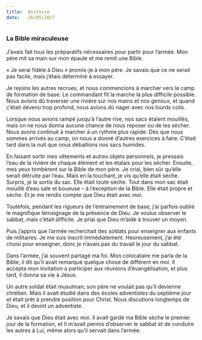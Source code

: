 ```yaml
---
title:  Histoire
date:   26/05/2017
---
```


### La Bible miraculeuse

J’avais fait tous les préparatifs nécessaires pour partir pour l’armée. Mon père mit sa main sur mon épaule et  me remit une Bible.

« Je serai fidèle à Dieu » promis-je à mon père. Je savais que ce ne serait pas facile, mais j’étais déterminé à  essayer. 

Je rejoins les autres recrues, et nous commencions à marcher vers le camp de formation de base. Le  commandant fit la marche la plus difficile possible. Nous avions dû traverser une rivière sur nos mains et nos genoux, et quand c’était devenu trop profond, nous avions dû nager avec nos lourds colis. 

Lorsque nous avions rampé jusqu’à l’autre rive, nos sacs étaient mouillés, mais on ne nous donna aucune  chance de nous reposer ou de les sécher. Nous avons continué à marcher à un rythme plus rapide. Dès que  nous sommes arrivés au camp, on nous a donné d’autres exercices à faire. C’était tard dans la nuit que nous  déballions nos sacs humides. 

En faisant sortir mes vêtements et autres objets personnels, je pressais l’eau de la rivière de chaque élément et  les étalais pour les sécher. Ensuite, mes yeux tombèrent sur la Bible de mon père. Je criai, bien sûr qu’elle serait  détruite par l’eau. Mais en la touchant, je vis qu’elle était sèche. Surpris, je la sortis du sac. Elle était toute  sèche. Tout dans mon sac était mouillé d’eau sale et boueuse – à l’exception de la Bible. Elle était propre et  sèche. Et je me rendis compte que Dieu était avec moi. 

Toutefois, pendant les rigueurs de l’entrainement de base, j’ai parfois oublié le magnifique témoignage de la  présence de Dieu. Je voulus observer le sabbat, mais c’était difficile. Je priai que Dieu m’aide à trouver un  moyen.

Puis j’appris que l’armée recherchait des soldats pour enseigner aux enfants de militaires. Je me suis inscrit  immédiatement. Heureusement, j’ai été choisi pour enseigner, donc je n’avais pas du travail le jour du sabbat.

Dans l’armée, j’ai souvent partagé ma foi. Mon colocataire me parla de la Bible; il dit qu’il avait remarqué quelque chose de différent en moi. Il accepta mon invitation à participer aux réunions d’évangélisation, et plus  tard, il donna sa vie à Jésus. 

Un autre soldat était musulman; son père ne voulait pas qu’il devienne chrétien. Mais il avait étudié dans des  écoles adventistes du septième jour et était prêt à prendre position pour Christ. Nous discutions longtemps de  Dieu, et il devint un adventiste.

Je savais que Dieu était avec moi. Il avait gardé ma Bible sèche le premier jour de la formation, et Il m’avait  permis d’observer le sabbat et de conduire les autres à Lui, même alors qu’il servait dans l’armée.